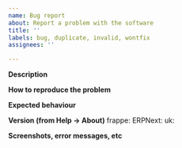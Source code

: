 ```yaml
---
name: Bug report
about: Report a problem with the software
title: ''
labels: bug, duplicate, invalid, wontfix
assignees: ''

---
```


**Description**


**How to reproduce the problem**


**Expected behaviour**


**Version (from Help -> About)**
frappe: 
ERPNext: 
uk: 

**Screenshots, error messages, etc**
